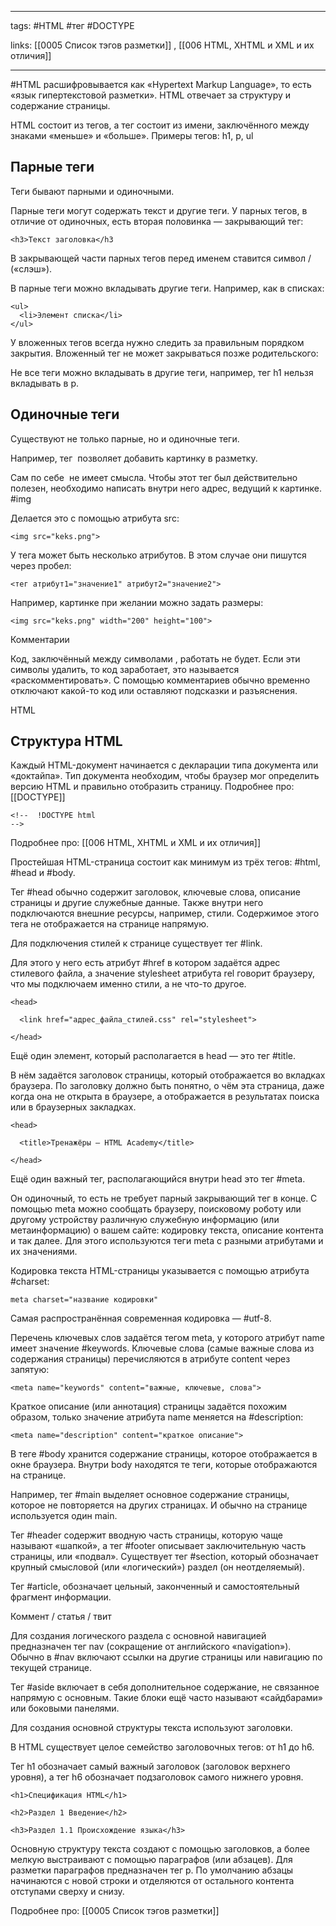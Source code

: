 ____

tags: #HTML #тег #DOCTYPE

links: [[0005 Список тэгов разметки]] , [[006 HTML, XHTML и XML и их отличия]]

_____

#HTML расшифровывается как «Hypertext Markup Language», то есть «язык гипертекстовой разметки». HTML отвечает за структуру и содержание страницы.

HTML состоит из тегов, а тег состоит из имени, заключённого между знаками «меньше» и «больше». Примеры тегов: h1, p, ul

## Парные теги

Теги бывают парными и одиночными.

Парные теги могут содержать текст и другие теги. У парных тегов, в отличие от одиночных, есть вторая половинка — закрывающий тег:

~~~
<h3>Текст заголовка</h3
~~~

В закрывающей части парных тегов перед именем ставится символ / («слэш»).

В парные теги можно вкладывать другие теги. Например, как в списках:
~~~
<ul>
  <li>Элемент списка</li>
</ul>
~~~
У вложенных тегов всегда нужно следить за правильным порядком закрытия. Вложенный тег не может закрываться позже родительского:

Не все теги можно вкладывать в другие теги, например, тег h1 нельзя вкладывать в p.

## Одиночные теги

Существуют не только парные, но и одиночные теги.

Например, тег <img> позволяет добавить картинку в разметку.

Сам по себе <img> не имеет смысла. Чтобы этот тег был действительно полезен, необходимо написать внутри него адрес, ведущий к картинке. #img

Делается это с помощью атрибута src:
~~~
<img src="keks.png">
~~~
У тега может быть несколько атрибутов. В этом случае они пишутся через пробел:
~~~
<тег атрибут1="значение1" атрибут2="значение2">
~~~
Например, картинке при желании можно задать размеры:
~~~
<img src="keks.png" width="200" height="100">
~~~
Комментарии

Код, заключённый между символами <!-- и -->, работать не будет. Если эти символы удалить, то код заработает, это называется «раскомментировать». С помощью комментариев обычно временно отключают какой-то код или оставляют подсказки и разъяснения.

<!-- Это комментарий в HTML --> HTML

## Структура HTML

Каждый HTML-документ начинается с декларации типа документа или «доктайпа». Тип документа необходим, чтобы браузер мог определить версию HTML и правильно отобразить страницу.
Подробнее про: [[DOCTYPE]]

~~~
<!--  !DOCTYPE html
-->
~~~

Подробнее про: [[006 HTML, XHTML и XML и их отличия]]

Простейшая HTML-страница состоит как минимум из трёх тегов: #html, #head и #body.

Тег #head обычно содержит заголовок, ключевые слова, описание страницы и другие служебные данные. Также внутри него подключаются внешние ресурсы, например, стили. Содержимое этого тега не отображается на странице напрямую.

Для подключения стилей к странице существует тег #link.

Для этого у него есть атрибут #href в котором задаётся адрес стилевого файла, а значение stylesheet атрибута rel говорит браузеру, что мы подключаем именно стили, а не что-то другое.
~~~
<head>

  <link href="адрес_файла_стилей.css" rel="stylesheet">

</head>
~~~
Ещё один элемент, который располагается в head — это тег #title.

В нём задаётся заголовок страницы, который отображается во вкладках браузера. По заголовку должно быть понятно, о чём эта страница, даже когда она не открыта в браузере, а отображается в результатах поиска или в браузерных закладках.
~~~
<head>

  <title>Тренажёры — HTML Academy</title>

</head>
~~~
Ещё один важный тег, располагающийся внутри head это тег #meta.

Он одиночный, то есть не требует парный закрывающий тег в конце. 
С помощью meta можно сообщать браузеру, поисковому роботу или другому устройству различную служебную информацию (или метаинформацию) о вашем сайте: кодировку текста, описание контента и так далее. 
Для этого используются теги meta с разными атрибутами и их значениями.

Кодировка текста HTML-страницы указывается с помощью атрибута #charset:
~~~
meta charset="название кодировки"
~~~
Самая распространённая современная кодировка — #utf-8.

Перечень ключевых слов задаётся тегом meta, у которого атрибут name имеет значение #keywords. Ключевые слова (самые важные слова из содержания страницы) перечисляются в атрибуте content через запятую:
~~~
<meta name="keywords" content="важные, ключевые, слова">
~~~

Краткое описание (или аннотация) страницы задаётся похожим образом, только значение атрибута name меняется на #description:
~~~
<meta name="description" content="краткое описание">
~~~

В теге #body хранится содержание страницы, которое отображается в окне браузера.
Внутри body находятся те теги, которые отображаются на странице.

Например, тег #main выделяет основное содержание страницы, которое не повторяется на других страницах. И обычно на странице используется один main.

Тег #header содержит вводную часть страницы, которую чаще называют «шапкой», а тег #footer описывает заключительную часть страницы, или «подвал». Существует тег #section, который обозначает крупный смысловой (или «логический») раздел (он неотделяемый).

Тег #article, обозначает цельный, законченный и самостоятельный фрагмент информации.

Коммент / статья / твит

Для создания логического раздела с основной навигацией предназначен тег nav (сокращение от английского «navigation»). Обычно в #nav включают ссылки на другие страницы или навигацию по текущей странице.

Тег #aside включает в себя дополнительное содержание, не связанное напрямую с основным. Такие блоки ещё часто называют «сайдбарами» или боковыми панелями.

Для создания основной структуры текста используют заголовки.

В HTML существует целое семейство заголовочных тегов: от h1 до h6.

Тег h1 обозначает самый важный заголовок (заголовок верхнего уровня), а тег h6 обозначает подзаголовок самого нижнего уровня.
~~~
<h1>Спецификация HTML</h1>

<h2>Раздел 1 Введение</h2>

<h3>Раздел 1.1 Происхождение языка</h3>
~~~

Основную структуру текста создают с помощью заголовков, а более мелкую выстраивают с помощью параграфов (или абзацев). Для разметки параграфов предназначен тег p. По умолчанию абзацы начинаются с новой строки и отделяются от остального контента отступами сверху и снизу.

Подробнее про: [[0005 Список тэгов разметки]]